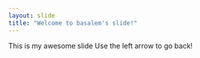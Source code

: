 ```yaml
---
layout: slide
title: "Welcome to basalem's slide!"
---
```

This is my awesome slide 
Use the left arrow to go back!
